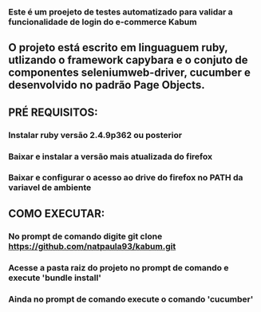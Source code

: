 ### Este é um proejeto de testes automatizado para validar a funcionalidade de login do e-commerce Kabum
## O projeto está escrito em linguaguem ruby, utlizando o framework capybara e o conjuto de componentes seleniumweb-driver, cucumber e desenvolvido no padrão Page Objects.

## PRÉ REQUISITOS:

### Instalar ruby versão 2.4.9p362 ou posterior
### Baixar e instalar a versão mais atualizada do firefox
### Baixar e configurar o acesso ao drive do firefox no PATH da variavel de ambiente 

## COMO EXECUTAR:

### No prompt de comando digite git clone https://github.com/natpaula93/kabum.git
### Acesse a pasta raiz do projeto no prompt de comando e execute 'bundle install' 
### Ainda no prompt de comando execute o comando 'cucumber'

